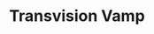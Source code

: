 ---
title: "Transvision Vamp"
summary: "Alternative rock band from London, United Kingdom. Formed 1986 and disbanded 1991. Members: Wendy James - Vocals Nick Christian Sayer - Guitar Dave Parsons - Bass/Backing vocals Tex Axile - Keyboards/Drums/Guitar Martin Hallett - Drums James Piper - Guitar Pol Burton - Drums"
image: "transvision-vamp.jpg"
apple_music_artist_url: "https://music.apple.com/gb/artist/transvision-vamp/13117650"
wikipedia_url: "none"
---